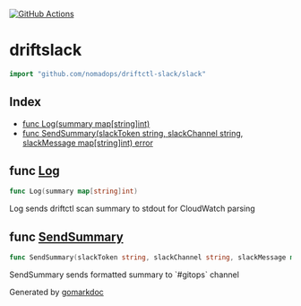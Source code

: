 <!-- Code generated by gomarkdoc. DO NOT EDIT -->

[![GitHub Actions](https://github.com/nomadops/driftctl-slack/actions/workflows/ci.yml/badge.svg?branch=main)](https://github.com/nomadops/driftctl-slack/actions/workflows/ci.yml)


# driftslack

```go
import "github.com/nomadops/driftctl-slack/slack"
```

## Index

- [func Log(summary map[string]int)](<#func-log>)
- [func SendSummary(slackToken string, slackChannel string, slackMessage map[string]int) error](<#func-sendsummary>)


## func [Log](<https://github.com/nomadops/driftctl-slack/blob/main/slack/slack.go#L90>)

```go
func Log(summary map[string]int)
```

Log sends driftctl scan summary to stdout for CloudWatch parsing

## func [SendSummary](<https://github.com/nomadops/driftctl-slack/blob/main/slack/slack.go#L67>)

```go
func SendSummary(slackToken string, slackChannel string, slackMessage map[string]int) error
```

SendSummary sends formatted summary to \`\#gitops\` channel



Generated by [gomarkdoc](<https://github.com/princjef/gomarkdoc>)
